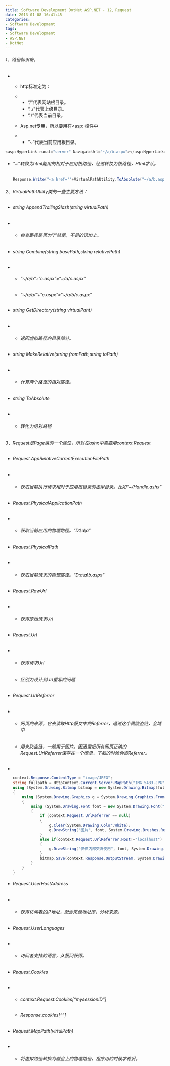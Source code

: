 ```yaml
---
title: Software Development DotNet ASP.NET - 12、Request
date: 2013-01-08 16:41:45
categories:
- Software Development
tags:
- Software Development
- ASP.NET
- DotNet
---
```


###### 1、路径标识符。

- - http标准定为：

  - - “/”代表网站根目录。
    - “../”代表上级目录。
    - “./”代表当前目录。

  - Asp.net专用，所以要用在<asp: 控件中

  - - “~”代表当前应用根目录。

```csharp
<asp:HyperLink runat="server" NavigateUrl="~/a/b.aspx"></asp:HyperLink>
```

- ###### “~”转换为html能用的相对于应用根路径，经过转换为根路径，Html才认。

  ```csharp
  Response.Write("<a href='"+VirtualPathUtility.ToAbsolute("~/a/b.aspx"));
  ```

###### 2、VirtualPathUtility类的一些主要方法：

- ###### string AppendTrailingSlash(string virtualPath)

- - ###### 检查路径是否为“/”结尾，不是的话加上。

- ###### string Combine(string basePath,string relativePath)

- - ###### “~/a/b”+“c.aspx”=“~/a/c.aspx”

  - ###### “~/a/b/”+“c.aspx”=“~/a/b/c.aspx”

- ###### string GetDirectory(string virtualPaht)

- - ###### 返回虚拟路径的目录部分。

- ###### string MakeRelative(string fromPath,string toPath)

- - ###### 计算两个路径的相对路径。

- ###### string ToAbsolute

- - ###### 转化为绝对路径

###### 3、Request是Page类的一个属性，所以在ashx中需要用context.Request

- ###### Request.AppRelativeCurrentExecutionFilePath

- - ###### 获取当前执行请求相对于应用根目录的虚拟目录。比如“~/Handle.ashx”

- ###### Request.PhysicalApplicationPath

- - ###### 获取当前应用的物理路径。“D:\a\a”

- ###### Request.PhysicalPath

- - ###### 获取当前请求的物理路径。“D:a\a\b.aspx”

- ###### Request.RawUrl

- - ###### 获得原始请求Url

- ###### Request.Url

- - ###### 获得请求Url

  - ###### 区别为设计到Url重写的问题

- ###### Request.UrlReferrer

- - ###### 网页的来源，它去读取Http报文中的Referrer，通过这个做防盗链，全域中

  - ###### 用来防盗链，一般用于图片。因迅雷把所有网页正确的Request.UrlReferrer保存在一个库里，下载的时候伪造Referrer。

- ​

  ```csharp
  context.Response.ContentType = "image/JPEG";
  string fullpath = HttpContext.Current.Server.MapPath("IMG_5433.JPG");
  using (System.Drawing.Bitmap bitmap = new System.Drawing.Bitmap(fullpath))
  {
      using (System.Drawing.Graphics g = System.Drawing.Graphics.FromImage(bitmap))
      {
          using (System.Drawing.Font font = new System.Drawing.Font("宋体", 30))
          {
              if (context.Request.UrlReferrer == null)
              {
                  g.Clear(System.Drawing.Color.White);
                  g.DrawString("图片", font, System.Drawing.Brushes.Red, 0, 0);
              }
              else if(context.Request.UrlReferrer.Host!="localhost")
              {
                  g.DrawString("仅供内部交流使用", font, System.Drawing.Brushes.Red, 0, 0);
              }                    
              bitmap.Save(context.Response.OutputStream, System.Drawing.Imaging.ImageFormat.Jpeg);                    
          }
      }
  }
  ```

>  

- ###### Request.UserHostAddress

- - ###### 获得访问者的IP地址，配合来源地址库，分析来源。

- ###### Request.UserLanguages

- - ###### 访问者支持的语言，从报问获得。

- ###### Request.Cookies

- - ###### context.Request.Cookies[“mysessionID”]

  - ###### Response.cookies[“”]

- ###### Request.MapPath(virtulPath)

- - ###### 将虚拟路径转换为磁盘上的物理路径，程序用的时候才稳妥。